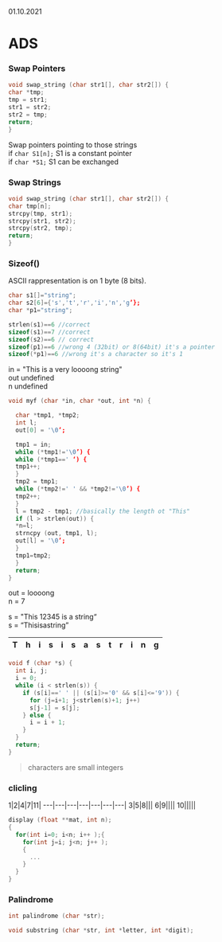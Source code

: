 01.10.2021
# ADS

### Swap Pointers 

```c
void swap_string (char str1[], char str2[]) {
char *tmp;
tmp = str1;
str1 = str2;
str2 = tmp;
return;
}
```
Swap pointers pointing to those strings  
if ```char S1[n];``` S1 is a constant pointer  
if ```char *S1;``` S1 can be exchanged
### Swap Strings 
```c
void swap_string (char str1[], char str2[]) {
char tmp[n];
strcpy(tmp, str1);
strcpy(str1, str2);
strcpy(str2, tmp);
return;
}
```

### Sizeof()

ASCII rappresentation is on 1 byte (8 bits).

```C
char s1[]="string";
char s2[6]={'s','t','r','i','n','g’};
char *p1="string";
```
```C
strlen(s1)==6 //correct
sizeof(s1)==7 //correct
sizeof(s2)==6 // correct
sizeof(p1)==6 //wrong 4 (32bit) or 8(64bit) it's a pointer
sizeof(*p1)==6 //wrong it's a character so it's 1
```
  in = "This is a very loooong string"  
  out undefined  
  n undefined
```C
void myf (char *in, char *out, int *n) {

  char *tmp1, *tmp2;
  int l;
  out[0] = '\0’;

  tmp1 = in;
  while (*tmp1!='\0’) {
  while (*tmp1==' ‘) {
  tmp1++;
  }
  tmp2 = tmp1;
  while (*tmp2!=' ' && *tmp2!='\0’) {
  tmp2++;
  }
  l = tmp2 - tmp1; //basically the length ot "This"
  if (l > strlen(out)) {
  *n=l;
  strncpy (out, tmp1, l);
  out[l] = '\0’;
  }
  tmp1=tmp2;
  }
  return;
}
```
  out = loooong  
  n = 7

s = "This 12345 is a string“  
s = “Thisisastring”

T|h|i|s|i|s|a|s|t|r|i|n|g|
---|---|---|---|---|---|---|---|---|---|---|---|---|
```C
void f (char *s) {
  int i, j;
  i = 0;
  while (i < strlen(s)) {
    if (s[i]==' ' || (s[i]>='0' && s[i]<='9')) {
      for (j=i+1; j<strlen(s)+1; j++)
      s[j-1] = s[j];
    } else {
      i = i + 1;
    }
  }
  return;
}
```
> characters are small integers

### clicling

1|2|4|7|11|
---|---|---|---|---|---|---|
3|5|8|||
6|9||||
10|||||
```c
display (float **mat, int n);
{
  for(int i=0; i<n; i++ );{
    for(int j=i; j<n; j++ );
    {
      ...
    }
  }
}
```
### Palindrome
```C
int palindrome (char *str);
```

```C
void substring (char *str, int *letter, int *digit);
```


